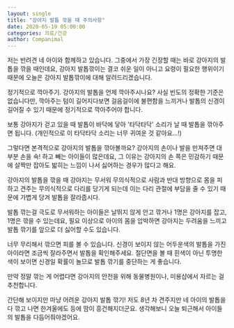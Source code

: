 ```yaml
---
layout: single
title: "강아지 발톱 깎을 때 주의사항"
date: 2020-05-19 05:00:00
categories: 의료/건강
author: Companimal
---
```


저는 반려견 네 아이와 함께하고 있습니다. 그중에서 가장 긴장할 때는 바로 강아지의 발톱을 깎을 때인데요, 강아지 발톱깎이는 결코 쉬운 일이 아니고 요령이 필요한 행위이기 때문에 오늘은 강아지 발톱깎이에 대해 알려드리겠습니다.

정기적으로 깍아주기. 강아지의 발톱을 언제 깍아주시나요? 사실 빈도의 정확한 기준은 없습니다만, 깍아주는 텀이 길어지다보면 걸음걸이에 불편함을 느끼거나 발톱의 신경이 길어질 수 있기 때문에 정기적으로 깍아주어야 합니다.

보통 강아지가 걷고 있을 때 발톱이 바닥에 닿아 '타닥타닥' 소리가 날 때 발톱을 깎아주면 됩니다. (개인적으로 이 타닥타닥 소리는 너무 귀여운 것 같아요…!)

그렇다면 본격적으로 강아지의 발톱을 깎아볼까요? 강아지의 손이나 발을 만져주면 대부분 손을 쇽! 하고 빼는 아이들이 많은데요, 그 이유는 강아지의 손 쪽은 민감하기 때문에 살짝만 잡아도 밟히는 느낌이 나서 싫어하는 경우가 많다고 해요.

강아지의 발톱을 깎을 때 강아지는 무서워 무의식적으로 사람과 반대 방향으로 몸을 피하고 견주는 무의식적으로 다리를 당기게 되는데 이는 다리 관절에 부담을 줄 수 있기 때문에 가볍게 당겨 발톱을 잘라줍시다.

발톱 깎는걸 극도로 무서워하는 아이들은 날뛰지 않게 안고 깎거나 1명은 강아지를 잡고, 1명은 깎을 수 있는데요, 필요 이상으로 아이의 몸을 압박하면 강아지는 두려움을 느끼고 발톱 깎기를 앞으로 더 싫어할 수도 있습니다.

너무 무리해서 깎으면 피를 볼 수 있습니다. 신경이 보이지 않는 어두운색의 발톱을 가진 아이라면 조금씩 잘라주면서 발톱을 확인해주세요. 절단면을 볼 때 흰색이 아닌 투명한 색이 보이면 신경일 확률이 놀므로 발톱 깎기를 중단하는 게 좋습니다.

만약 정말 깎는 게 어렵다면 강아지의 안전을 위해 동물병원이나, 미용샵에서 자르는 걸 추천합니다.

간단해 보이지만 마냥 어려운 강아지 발톱 깎기! 저도 8년 차 견주지만 네 아이의 발톱을 다 깎고 나면 한겨울에도 등에 땀이 흥건해지더군요. 생각해보니 오늘 퇴근해서 아이들의 발톱을 다듬어줘야겠어요.
